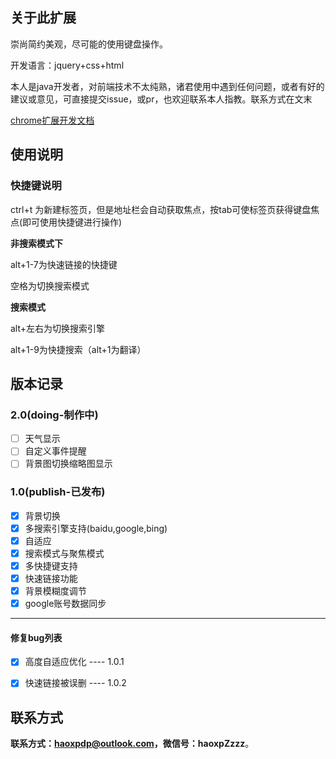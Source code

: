 ## 关于此扩展

崇尚简约美观，尽可能的使用键盘操作。

开发语言：jquery+css+html

本人是java开发者，对前端技术不太纯熟，诸君使用中遇到任何问题，或者有好的建议或意见，可直接提交issue，或pr，也欢迎联系本人指教。联系方式在文末

[chrome扩展开发文档](https://crxdoc-zh.appspot.com/extensions/devguide)

## 使用说明

### 快捷键说明

ctrl+t 为新建标签页，但是地址栏会自动获取焦点，按tab可使标签页获得键盘焦点(即可使用快捷键进行操作)

**非搜索模式下**

alt+1-7为快速链接的快捷键

空格为切换搜索模式

**搜索模式**

alt+左右为切换搜索引擎

alt+1-9为快捷搜索（alt+1为翻译）

## 版本记录     

### 2.0(doing-制作中)

* [ ] 天气显示
* [ ] 自定义事件提醒
* [ ] 背景图切换缩略图显示

### 1.0(publish-已发布)

* [X] 背景切换
* [x] 多搜索引擎支持(baidu,google,bing)
* [x] 自适应
* [x] 搜索模式与聚焦模式
* [x] 多快捷键支持
* [x] 快速链接功能
* [x] 背景模糊度调节
* [x] google账号数据同步

----
#### 修复bug列表
* [x] 高度自适应优化 ---- 1.0.1
* [x] 快速链接被误删 ---- 1.0.2


## 联系方式

**联系方式：haoxpdp@outlook.com，微信号：haoxpZzzz**。

